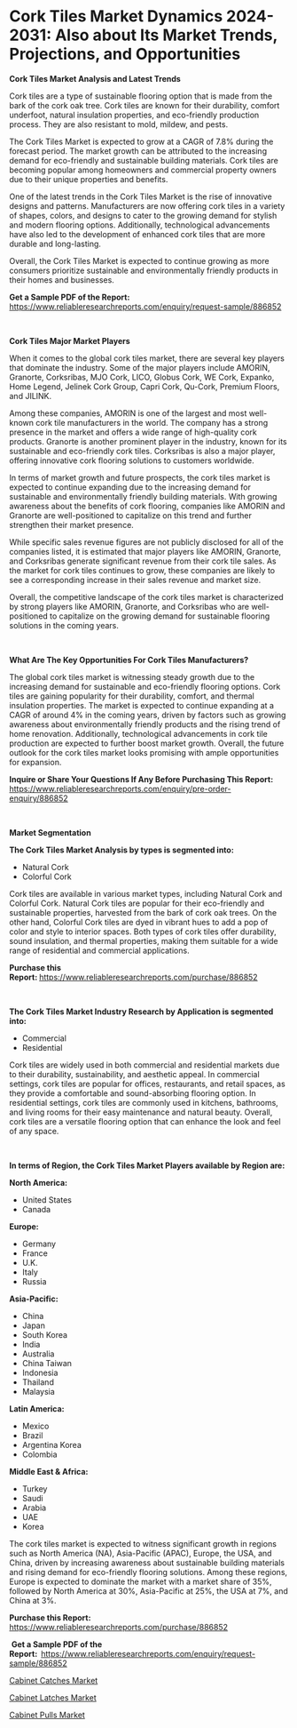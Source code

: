 <p><h1>Cork Tiles Market Dynamics 2024-2031: Also about Its Market Trends, Projections, and Opportunities</h1></p><p><strong>Cork Tiles Market Analysis and Latest Trends</strong></p>
<p><p>Cork tiles are a type of sustainable flooring option that is made from the bark of the cork oak tree. Cork tiles are known for their durability, comfort underfoot, natural insulation properties, and eco-friendly production process. They are also resistant to mold, mildew, and pests.</p><p>The Cork Tiles Market is expected to grow at a CAGR of 7.8% during the forecast period. The market growth can be attributed to the increasing demand for eco-friendly and sustainable building materials. Cork tiles are becoming popular among homeowners and commercial property owners due to their unique properties and benefits.</p><p>One of the latest trends in the Cork Tiles Market is the rise of innovative designs and patterns. Manufacturers are now offering cork tiles in a variety of shapes, colors, and designs to cater to the growing demand for stylish and modern flooring options. Additionally, technological advancements have also led to the development of enhanced cork tiles that are more durable and long-lasting.</p><p>Overall, the Cork Tiles Market is expected to continue growing as more consumers prioritize sustainable and environmentally friendly products in their homes and businesses.</p></p>
<p><strong>Get a Sample PDF of the Report:&nbsp;</strong> <a href="https://www.reliableresearchreports.com/enquiry/request-sample/886852">https://www.reliableresearchreports.com/enquiry/request-sample/886852</a></p>
<p>&nbsp;</p>
<p><strong>Cork Tiles Major Market Players</strong></p>
<p><p>When it comes to the global cork tiles market, there are several key players that dominate the industry. Some of the major players include AMORIN, Granorte, Corksribas, MJO Cork, LICO, Globus Cork, WE Cork, Expanko, Home Legend, Jelinek Cork Group, Capri Cork, Qu-Cork, Premium Floors, and JILINK.</p><p>Among these companies, AMORIN is one of the largest and most well-known cork tile manufacturers in the world. The company has a strong presence in the market and offers a wide range of high-quality cork products. Granorte is another prominent player in the industry, known for its sustainable and eco-friendly cork tiles. Corksribas is also a major player, offering innovative cork flooring solutions to customers worldwide.</p><p>In terms of market growth and future prospects, the cork tiles market is expected to continue expanding due to the increasing demand for sustainable and environmentally friendly building materials. With growing awareness about the benefits of cork flooring, companies like AMORIN and Granorte are well-positioned to capitalize on this trend and further strengthen their market presence.</p><p>While specific sales revenue figures are not publicly disclosed for all of the companies listed, it is estimated that major players like AMORIN, Granorte, and Corksribas generate significant revenue from their cork tile sales. As the market for cork tiles continues to grow, these companies are likely to see a corresponding increase in their sales revenue and market size.</p><p>Overall, the competitive landscape of the cork tiles market is characterized by strong players like AMORIN, Granorte, and Corksribas who are well-positioned to capitalize on the growing demand for sustainable flooring solutions in the coming years.</p></p>
<p>&nbsp;</p>
<p><strong>What Are The Key Opportunities For Cork Tiles Manufacturers?</strong></p>
<p><p>The global cork tiles market is witnessing steady growth due to the increasing demand for sustainable and eco-friendly flooring options. Cork tiles are gaining popularity for their durability, comfort, and thermal insulation properties. The market is expected to continue expanding at a CAGR of around 4% in the coming years, driven by factors such as growing awareness about environmentally friendly products and the rising trend of home renovation. Additionally, technological advancements in cork tile production are expected to further boost market growth. Overall, the future outlook for the cork tiles market looks promising with ample opportunities for expansion.</p></p>
<p><strong>Inquire or Share Your Questions If Any Before Purchasing This Report:</strong> <a href="https://www.reliableresearchreports.com/enquiry/pre-order-enquiry/886852">https://www.reliableresearchreports.com/enquiry/pre-order-enquiry/886852</a></p>
<p>&nbsp;</p>
<p><strong>Market Segmentation</strong></p>
<p><strong>The Cork Tiles Market Analysis by types is segmented into:</strong></p>
<p><ul><li>Natural Cork</li><li>Colorful Cork</li></ul></p>
<p><p>Cork tiles are available in various market types, including Natural Cork and Colorful Cork. Natural Cork tiles are popular for their eco-friendly and sustainable properties, harvested from the bark of cork oak trees. On the other hand, Colorful Cork tiles are dyed in vibrant hues to add a pop of color and style to interior spaces. Both types of cork tiles offer durability, sound insulation, and thermal properties, making them suitable for a wide range of residential and commercial applications.</p></p>
<p><strong>Purchase this Report:&nbsp;</strong><a href="https://www.reliableresearchreports.com/purchase/886852">https://www.reliableresearchreports.com/purchase/886852</a></p>
<p>&nbsp;</p>
<p><strong>The Cork Tiles Market Industry Research by Application is segmented into:</strong></p>
<p><ul><li>Commercial</li><li>Residential</li></ul></p>
<p><p>Cork tiles are widely used in both commercial and residential markets due to their durability, sustainability, and aesthetic appeal. In commercial settings, cork tiles are popular for offices, restaurants, and retail spaces, as they provide a comfortable and sound-absorbing flooring option. In residential settings, cork tiles are commonly used in kitchens, bathrooms, and living rooms for their easy maintenance and natural beauty. Overall, cork tiles are a versatile flooring option that can enhance the look and feel of any space.</p></p>
<p>&nbsp;</p>
<p><strong>In terms of Region, the Cork Tiles Market Players available by Region are:</strong></p>
<p>
    <p> <strong> North America: </strong>
        <ul>
            <li>United States</li>
            <li>Canada</li>
        </ul>
        </p> 
    <p> <strong> Europe: </strong>
        <ul>
            <li>Germany</li>
            <li>France</li>
            <li>U.K.</li>
            <li>Italy</li>
            <li>Russia</li>
        </ul>
        </p> 
    <p> <strong> Asia-Pacific: </strong>
        <ul>
            <li>China</li>
            <li>Japan</li>
            <li>South Korea</li>
            <li>India</li>
            <li>Australia</li>
            <li>China Taiwan</li>
            <li>Indonesia</li>
            <li>Thailand</li>
            <li>Malaysia</li>
        </ul>
        </p> 
    <p> <strong> Latin America: </strong>
        <ul>
            <li>Mexico</li>
            <li>Brazil</li>
            <li>Argentina Korea</li>
            <li>Colombia</li>
        </ul>
        </p> 
    <p> <strong> Middle East & Africa: </strong>
        <ul>
            <li>Turkey</li>
            <li>Saudi</li>
            <li>Arabia</li>
            <li>UAE</li>
            <li>Korea</li>
        </ul>
    </p>
    </p>
<p><p>The cork tiles market is expected to witness significant growth in regions such as North America (NA), Asia-Pacific (APAC), Europe, the USA, and China, driven by increasing awareness about sustainable building materials and rising demand for eco-friendly flooring solutions. Among these regions, Europe is expected to dominate the market with a market share of 35%, followed by North America at 30%, Asia-Pacific at 25%, the USA at 7%, and China at 3%.</p></p>
<p><strong>Purchase this Report: </strong><a href="https://www.reliableresearchreports.com/purchase/886852">https://www.reliableresearchreports.com/purchase/886852</a></p>
<p>&nbsp;<strong>Get a Sample PDF of the Report:&nbsp;&nbsp;</strong><a href="https://www.reliableresearchreports.com/enquiry/request-sample/886852">https://www.reliableresearchreports.com/enquiry/request-sample/886852</a></p>
<p><strong></strong></p>
<p><p><a href="https://view.publitas.com/reportprime-1/cabinet-catches-market-offer-valuable-insights-into-market-size-market-share-market-trends-and-projections-spanning-from-2023-to-2030/">Cabinet Catches Market</a></p><p><a href="https://view.publitas.com/reportprime-1/cabinet-latches-market-provides-a-comprehensive-analysis-including-a-macro-overview-of-the-market-as-well-as-micro-details-such-as-market-size-and-competitive-landscape/">Cabinet Latches Market</a></p><p><a href="https://view.publitas.com/reportprime-1/cabinet-pulls-market-research-report-provides-critical-insights-that-can-help-shape-business-development-and-investment-strategies/">Cabinet Pulls Market</a></p></p>